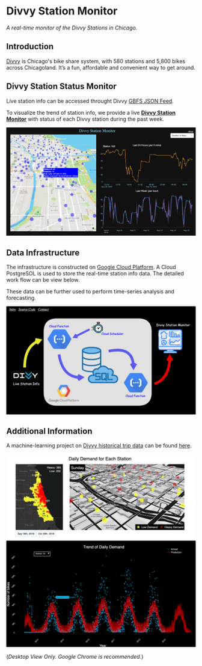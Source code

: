 # Divvy Station Monitor

_A real-time monitor of the Divvy Stations in Chicago._

## Introduction
[Divvy](https://www.divvybikes.com/) is Chicago's bike share system, with 580 stations and 5,800 bikes across Chicagoland. It’s a fun, affordable and convenient way to get around. 

## Divvy Station Status Monitor
Live station info can be accessed throught Divvy [GBFS JSON Feed](https://gbfs.divvybikes.com/gbfs/gbfs.json).

To visualize the trend of station info, we provide a live [**Divvy Station Monitor**](https://divvystationmonitor.herokuapp.com) with status of each Divvy station during the past week. 

[![Alt text](/static/img/snapshot.png?raw=true "Optional Title")](https://divvystationmonitor.herokuapp.com)

## Data Infrastructure
The infrastructure is constructed on [Google Cloud Platform](https://cloud.google.com/). A Cloud PostgreSOL is used to store the real-time station info data. The detailed work flow can be view below.

These data can be further used to perform time-series analysis and forecasting.

[![Work Flow](/static/img/wf.png?raw=true "Optional Title")](https://divvystationmonitor.herokuapp.com/about)

## Additional Information
A machine-learning project on [Divvy historical trip data](https://www.divvybikes.com/system-data) can be found [here](https://divvy-exploration.herokuapp.com/).

[![Alt text](/static/img/eda.png?raw=true "Optional Title")](https://divvystationmonitor.herokuapp.com)
[![Alt text](/static/img/ts.png?raw=true "Optional Title")](https://divvystationmonitor.herokuapp.com)

(*Desktop View Only. Google Chrome is recommended.*)
